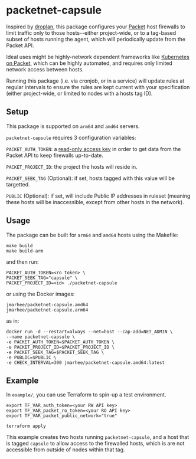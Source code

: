 packetnet-capsule
===

Inspired by [droplan](https://github.com/tam7t/droplan), this package configures your [Packet](https://packet.com) host firewalls to limit traffic only to those hosts--either project-wide, or to a tag-based subset of hosts running the agent, which will periodically update from the Packet API.

Ideal uses might be highly-network dependent frameworks like [Kubernetes on Packet](https://github.com/jmarhee/packet-multiarch-k8s-terraform), which can be highly automated, and requires only limited network access between hosts.

Running this package (i.e. via cronjob, or in a service) will update rules at regular intervals to ensure the rules are kept current with your specification (either project-wide, or limited to nodes with a hosts tag ID). 

Setup
---

This package is supported on `arm64` and `amd64` servers. 

`packetnet-capsule` requires 3 configuration variables:

`PACKET_AUTH_TOKEN`: a [read-only access key](https://www.packet.com/developers/changelog/project-only-api-keys/) in order to get data from the Packet API to keep firewalls up-to-date.

`PACKET_PROJECT_ID`: the project the hosts will reside in.

`PACKET_SEEK_TAG` (Optional): if set, hosts tagged with this value will be targetted.

`PUBLIC` (Optional): if set, will include Public IP addresses in ruleset (meaning these hosts will be inaccessible, except from other hosts in the network). 

Usage
---

The package can be built for `arm64` and `amd64` hosts using the Makefile:

```
make build
make build-arm
```

and then run:

```
PACKET_AUTH_TOKEN=<ro token> \
PACKET_SEEK_TAG="capsule" \
PACKET_PROJECT_ID=<id> ./packetnet-capsule
```

or using the Docker images:

```
jmarhee/packetnet-capsule.amd64
jmarhee/packetnet-capsule.arm64
```
as in:

```
docker run -d --restart=always --net=host --cap-add=NET_ADMIN \
--name packetnet-capsule \
-e PACKET_AUTH_TOKEN=$PACKET_AUTH_TOKEN \
-e PACKET_PROJECT_ID=$PACKET_PROJECT_ID \
-e PACKET_SEEK_TAG=$PACKET_SEEK_TAG \
-e PUBLIC=$PUBLIC \
-e CHECK_INTERVAL=300 jmarhee/packetnet-capsule.amd64:latest
```

Example
---

In `example/`, you can use Terraform to spin-up a test environment.

```
export TF_VAR_auth_token=<your RW API key>
export TF_VAR_packet_ro_token=<your RO API key>
export TF_VAR_packet_public_network="true"

terraform apply
```

This example creates two hosts running `packetnet-capsule`, and a host that is tagged `capsule` to allow access to the firewalled hosts, which is are not accessible from outside of nodes within that tag.



